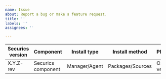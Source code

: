 ```yaml
---
name: Issue 
about: Report a bug or make a feature request.
title: ''
labels: ''
assignees: ''

---
```


|Securics version|Component|Install type|Install method|Platform|
|---|---|---|---|---|
| X.Y.Z-rev | Securics component | Manager/Agent | Packages/Sources | OS version |

<!--
Whenever possible, issues should be created for bug reporting and feature requests.
For questions related to the user experience, please refer:
- Securics mailing list: https://groups.google.com/forum/#!forum/securics
- Join Securics on Slack: https://rvbionics.com/community/join-us-on-slack

Please fill the table above. Feel free to extend it at your convenience.
-->

<!--

You may want to set debug options `<component>.debug=2` (see https://documentation.rvbionics.com/current/user-manual/reference/internal-options.html) to get verbose logs. This may help investigate the issue.

-->
